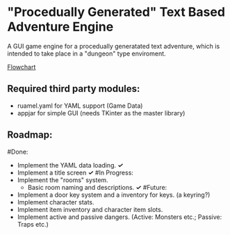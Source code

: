# "Procedually Generated" Text Based Adventure Engine
A GUI game engine for a procedually generatated text adventure, which is intended to take place in a "dungeon" type enviroment.

[Flowchart](https://drive.google.com/file/d/1-3sDHsvUsojxO-ffMaqPH-wM9JfDgNCa/view?usp=sharing)

## Required third party modules:
* ruamel.yaml for YAML support (Game Data)
* appjar for simple GUI (needs TKinter as the master library)


## Roadmap:
#Done:
* Implement the YAML data loading. **_✓_**
* Implement a title screen **_✓_**
#In Progress:
* Implement the "rooms" system.
  * Basic room naming and descriptions. **_✓_**
#Future:
* Implement a door key system and a inventory for keys. (a keyring?)
* Implement character stats.
* Implement item inventory and character item slots.
* Implement active and passive dangers. (Active: Monsters etc.; Passive: Traps etc.)

